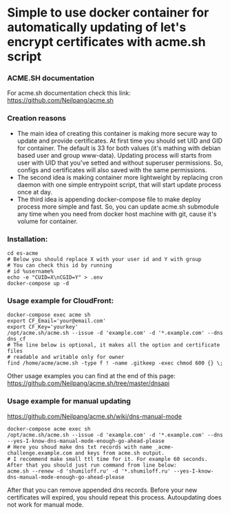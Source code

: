 # Simple to use docker container for automatically updating of let's encrypt certificates with acme.sh script
### ACME.SH documentation
For acme.sh documentation check this link: https://github.com/Neilpang/acme.sh

### Creation reasons
* The main idea of creating this container is making more secure way to update and provide certificates. At first time you should set UID and GID for container. The default is 33 for both values (it's mathing with debian based user and group www-data). Updating process will starts from user with UID that you've setted and without superuser permissions. So, configs and certificates will also saved with the same permissions.
* The second idea is making container more lightweight by replacing cron daemon with one simple entrypoint script, that will start update process once at day.
* The third idea is appending docker-compose file to make deploy process more simple and fast. So, you can update acme.sh submodule any time when you need from docker host machine with git, cause it's volume for container.

### Installation:
``` git clone --recursive https://github.com/alive-corpse/es-acme.git
cd es-acme
# Below you should replace X with your user id and Y with group
# You can check this id by running 
# id %username%
echo -e "CUID=X\nCGID=Y" > .env 
docker-compose up -d
```

### Usage example for CloudFront:
```
docker-compose exec acme sh
export CF_Email='your@email.com'
export CF_Key='yourkey'
/opt/acme.sh/acme.sh --issue -d 'example.com' -d '*.example.com' --dns dns_cf
# The line below is optional, it makes all the option and certificate files
# readable and writable only for owner
find /home/acme/acme.sh -type f ! -name .gitkeep -exec chmod 600 {} \;
```
Other usage examples you can find at the end of this page: https://github.com/Neilpang/acme.sh/tree/master/dnsapi

### Usage example for manual updating
https://github.com/Neilpang/acme.sh/wiki/dns-manual-mode
```
docker-compose acme exec sh
/opt/acme.sh/acme.sh --issue -d 'example.com' -d '*.example.com' --dns --yes-I-know-dns-manual-mode-enough-go-ahead-please
# Here you shoud make dns txt records with name _acme-challenge.example.com and keys from acme.sh output. 
# I recommend make small ttl time for it. For example 60 seconds. After that you should just run command from line below:
acme.sh --renew -d 'shumiloff.ru' -d '*.shumiloff.ru' --yes-I-know-dns-manual-mode-enough-go-ahead-please
```
After that you can remove appended dns records. Before your new certificates will expired, you should repeat this process. Autoupdating does not work for manual mode.
